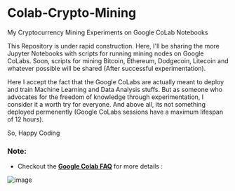 # Colab-Crypto-Mining
My Cryptocurrency Mining Experiments on Google CoLab Notebooks

This Repository is under rapid construction. Here, I'll be sharing the more Jupyter Notebooks with scripts for running mining nodes on Google CoLabs. 
Soon, scripts for mining Bitcoin, Ethereum, Dodgecoin, Litecoin and whatever possible will be shared (After successful experimentation).

Here I accept the fact that the Google CoLabs are actually meant to deploy and train Machine Learning and Data Analysis stuffs.
But as someone who advocates for the freedom of knowledge through experimentation, I consider it a worth try for everyone. 
And above all, its not something deployed permenently (Google CoLabs sessions have a maximum lifespan of 12 hours).

So, Happy Coding


### Note:
- Checkout the **[Google Colab FAQ](https://research.google.com/colaboratory/faq.html)** for more details :

![image](https://user-images.githubusercontent.com/44474792/128936558-994a956a-a6ff-438e-af34-0e4be705e0c5.png)
